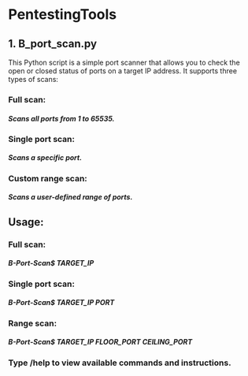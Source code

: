 # PentestingTools
## 1. B_port_scan.py
This Python script is a simple port scanner that allows you to check the open or closed status of ports on a target IP address. It supports three types of scans:

### Full scan: 
##### Scans all ports from 1 to 65535.

### Single port scan: 
##### Scans a specific port.

### Custom range scan: 
##### Scans a user-defined range of ports.

## Usage:
### Full scan: 
##### B-Port-Scan$ TARGET_IP

### Single port scan: 
##### B-Port-Scan$ TARGET_IP PORT

### Range scan: 
##### B-Port-Scan$ TARGET_IP FLOOR_PORT CEILING_PORT

### Type /help to view available commands and instructions.
